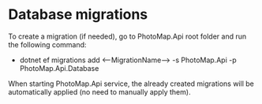 # Database migrations
To create a migration (if needed), go to PhotoMap.Api root folder and run the following command:
* dotnet ef migrations add <--MigrationName--> -s PhotoMap.Api -p PhotoMap.Api.Database

When starting PhotoMap.Api service, the already created migrations will be automatically applied (no need to manually apply them). 